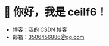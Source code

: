 # 👋 你好，我是 ceilf6！

- 博客：[我的 CSDN 博客](https://blog.csdn.net/2301_78856868)  
- 邮箱：3506456886@qq.com   
